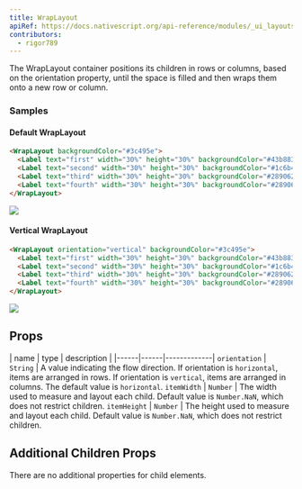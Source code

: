 ```yaml
---
title: WrapLayout
apiRef: https://docs.nativescript.org/api-reference/modules/_ui_layouts_wrap_layout_
contributors:
  - rigor789
---
```

The WrapLayout container positions its children in rows or columns, based on the orientation property, until the space is filled and then wraps them onto a new row or column.

### Samples

#### Default WrapLayout

```html
<WrapLayout backgroundColor="#3c495e">
  <Label text="first" width="30%" height="30%" backgroundColor="#43b883"/>
  <Label text="second" width="30%" height="30%" backgroundColor="#1c6b48"/>
  <Label text="third" width="30%" height="30%" backgroundColor="#289062"/>
  <Label text="fourth" width="30%" height="30%" backgroundColor="#289062"/>
</WrapLayout>
```

<img class="md:w-1/2 lg:w-1/3" src="https://art.nativescript-vue.org/layouts/wrap_layout_horizontal.svg" />

#### Vertical WrapLayout

```html
<WrapLayout orientation="vertical" backgroundColor="#3c495e">
  <Label text="first" width="30%" height="30%" backgroundColor="#43b883"/>
  <Label text="second" width="30%" height="30%" backgroundColor="#1c6b48"/>
  <Label text="third" width="30%" height="30%" backgroundColor="#289062"/>
  <Label text="fourth" width="30%" height="30%" backgroundColor="#289062"/>
</WrapLayout>
```

<img class="md:w-1/2 lg:w-1/3" src="https://art.nativescript-vue.org/layouts/wrap_layout_vertical.svg" />

## Props

| name | type | description | |\---\---|\---\---|\---\---\---\----| `orientation` | `String` | A value indicating the flow direction. If orientation is `horizontal`, items are arranged in rows. If orientation is `vertical`, items are arranged in columns. The default value is `horizontal`. `itemWidth` | `Number` | The width used to measure and layout each child. Default value is `Number.NaN`, which does not restrict children. `itemHeight` | `Number` | The height used to measure and layout each child. Default value is `Number.NaN`, which does not restrict children.

## Additional Children Props

There are no additional properties for child elements.